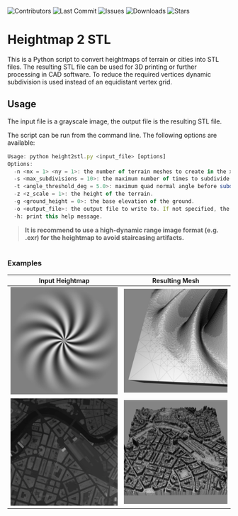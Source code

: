 ![Contributors](https://img.shields.io/github/contributors/41pha1/heightmap2stl)
![Last Commit](https://img.shields.io/github/last-commit/41pha1/heightmap2stl)
![Issues](https://img.shields.io/github/issues/41pha1/heightmap2stl)
![Downloads](https://img.shields.io/github/downloads/41pha1/heightmap2stl/total)
![Stars](https://img.shields.io/github/stars/41pha1/heightmap2stl?style=social)



# Heightmap 2 STL

This is a Python script to convert heightmaps of terrain or cities into STL files. The resulting STL file can be used for 3D printing or further processing in CAD software.
To reduce the required vertices dynamic subdivision is used instead of an equidistant vertex grid.

## Usage

The input file is a grayscale image, the output file is the resulting STL file.

The script can be run from the command line. The following options are available:

```js
Usage: python height2stl.py <input_file> [options]
Options:
  -n <nx = 1> <ny = 1>: the number of terrain meshes to create in the x and y directions.
  -s <max_subdivisions = 10>: the maximum number of times to subdivide the plane.
  -t <angle_threshold_deg = 5.0>: maximum quad normal angle before subdividing (degrees).
  -z <z_scale = 1>: the height of the terrain.
  -g <ground_height = 0>: the base elevation of the ground.
  -o <output_file>: the output file to write to. If not specified, the input file name will be used.
  -h: print this help message.
```

> **It is recommend to use a high-dynamic range image format (e.g. .exr) for the heightmap to avoid staircasing artifacts.**

#

### Examples

Input Heightmap            |  Resulting Mesh
:-------------------------:|:-------------------------:
![](demo/heightmap.png)    |  ![](demo/heightmap_stl.png)
![](demo/city.png)         |  ![](demo/city_stl.png)


